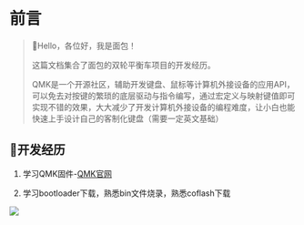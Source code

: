# 前言

> 🍊Hello，各位好，我是面包！
>
> 这篇文档集合了面包的双轮平衡车项目的开发经历。
>
> QMK是一个开源社区，辅助开发键盘、鼠标等计算机外接设备的应用API，可以免去对按键的繁琐的底层驱动与指令编写，通过宏定义与映射键值即可实现不错的效果，大大减少了开发计算机外接设备的编程难度，让小白也能快速上手设计自己的客制化键盘（需要一定英文基础）

## 🍞开发经历

1. 学习QMK固件-[QMK官网](https://docs.qmk.fm/)

2. 学习bootloader下载，熟悉bin文件烧录，熟悉coflash下载

![](https://gitee.com/the-origin-of-bread/images_-pic-go/raw/master/images/微信图片_20240316093516.jpg)
